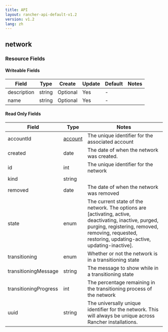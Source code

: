 ```yaml
---
title: API
layout: rancher-api-default-v1.2
version: v1.2
lang: zh
---
```


## network



### Resource Fields

#### Writeable Fields

Field | Type | Create | Update | Default | Notes
---|---|---|---|---|---
description | string | Optional | Yes | - | 
name | string | Optional | Yes | - | 


#### Read Only Fields

Field | Type   | Notes
---|---|---
accountId | [account]({{site.baseurl}}/rancher/{{page.version}}/{{page.lang}}/api/api-resources/account/)  | The unique identifier for the associated account
created | date  | The date of when the network was created.
id | int  | The unique identifier for the network
kind | string  | 
removed | date  | The date of when the network was removed
state | enum  | The current state of the network. The options are [activating, active, deactivating, inactive, purged, purging, registering, removed, removing, requested, restoring, updating-active, updating-inactive].
transitioning | enum  | Whether or not the network is in a transitioning state
transitioningMessage | string  | The message to show while in a transitioning state
transitioningProgress | int  | The percentage remaining in the transitioning process of the network
uuid | string  | The universally unique identifier for the network. This will always be unique across Rancher installations.


<br>
